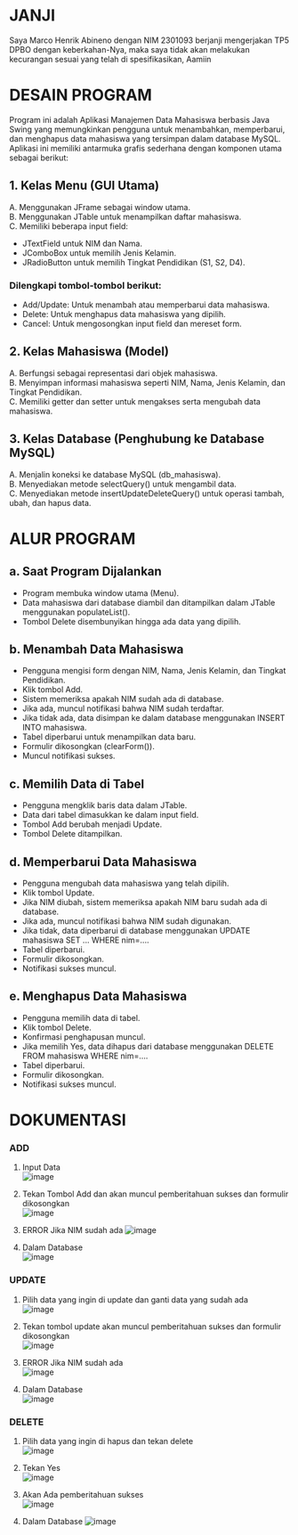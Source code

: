 # JANJI

Saya Marco Henrik Abineno dengan NIM 2301093 berjanji mengerjakan TP5 DPBO dengan keberkahan-Nya, maka saya tidak akan melakukan kecurangan sesuai yang telah di spesifikasikan, Aamiin  
  
# DESAIN PROGRAM

Program ini adalah Aplikasi Manajemen Data Mahasiswa berbasis Java Swing yang memungkinkan pengguna untuk menambahkan, memperbarui, dan menghapus data mahasiswa yang tersimpan dalam database MySQL. Aplikasi ini memiliki antarmuka grafis sederhana dengan komponen utama sebagai berikut:


## 1. Kelas Menu (GUI Utama)

A. Menggunakan JFrame sebagai window utama.  
B. Menggunakan JTable untuk menampilkan daftar mahasiswa.  
C. Memiliki beberapa input field:    
- JTextField untuk NIM dan Nama.  
- JComboBox untuk memilih Jenis Kelamin.  
- JRadioButton untuk memilih Tingkat Pendidikan (S1, S2, D4).
   
### Dilengkapi tombol-tombol berikut:  
- Add/Update: Untuk menambah atau memperbarui data mahasiswa.
- Delete: Untuk menghapus data mahasiswa yang dipilih.  
- Cancel: Untuk mengosongkan input field dan mereset form.  
  
## 2. Kelas Mahasiswa (Model)  
A. Berfungsi sebagai representasi dari objek mahasiswa.  
B. Menyimpan informasi mahasiswa seperti NIM, Nama, Jenis Kelamin, dan Tingkat Pendidikan.  
C. Memiliki getter dan setter untuk mengakses serta mengubah data mahasiswa.  
  
## 3. Kelas Database (Penghubung ke Database MySQL)  
A. Menjalin koneksi ke database MySQL (db_mahasiswa).  
B. Menyediakan metode selectQuery() untuk mengambil data.  
C. Menyediakan metode insertUpdateDeleteQuery() untuk operasi tambah, ubah, dan hapus data.  
  
# ALUR PROGRAM  
  
## a. Saat Program Dijalankan  
- Program membuka window utama (Menu).  
- Data mahasiswa dari database diambil dan ditampilkan dalam JTable menggunakan populateList().  
- Tombol Delete disembunyikan hingga ada data yang dipilih.  
  
## b. Menambah Data Mahasiswa
- Pengguna mengisi form dengan NIM, Nama, Jenis Kelamin, dan Tingkat Pendidikan.
- Klik tombol Add.
- Sistem memeriksa apakah NIM sudah ada di database.
- Jika ada, muncul notifikasi bahwa NIM sudah terdaftar.
- Jika tidak ada, data disimpan ke dalam database menggunakan INSERT INTO mahasiswa.
- Tabel diperbarui untuk menampilkan data baru.
- Formulir dikosongkan (clearForm()).
- Muncul notifikasi sukses.

## c. Memilih Data di Tabel
- Pengguna mengklik baris data dalam JTable.
- Data dari tabel dimasukkan ke dalam input field.
- Tombol Add berubah menjadi Update.
- Tombol Delete ditampilkan.

## d. Memperbarui Data Mahasiswa
- Pengguna mengubah data mahasiswa yang telah dipilih.
- Klik tombol Update.
- Jika NIM diubah, sistem memeriksa apakah NIM baru sudah ada di database.
- Jika ada, muncul notifikasi bahwa NIM sudah digunakan.
- Jika tidak, data diperbarui di database menggunakan UPDATE mahasiswa SET ... WHERE nim=....
- Tabel diperbarui.
- Formulir dikosongkan.
- Notifikasi sukses muncul.

## e. Menghapus Data Mahasiswa
- Pengguna memilih data di tabel.
- Klik tombol Delete.
- Konfirmasi penghapusan muncul.
- Jika memilih Yes, data dihapus dari database menggunakan DELETE FROM mahasiswa WHERE nim=....
- Tabel diperbarui.
- Formulir dikosongkan.
- Notifikasi sukses muncul.

# DOKUMENTASI

### ADD

1. Input Data  
   ![image](https://github.com/user-attachments/assets/2abad730-0678-49dc-b906-43226a7233ff)

2. Tekan Tombol Add dan akan muncul pemberitahuan sukses dan formulir dikosongkan  
   ![image](https://github.com/user-attachments/assets/e07cd6a0-b31c-4628-8362-52cdaefbb794)

3. ERROR Jika NIM sudah ada
   ![image](https://github.com/user-attachments/assets/11883aec-1de9-467d-bbb8-4bffcdafb0dc)
     
4. Dalam Database  
   ![image](https://github.com/user-attachments/assets/07931f73-0f25-419e-accc-30f5a06b77ef)


### UPDATE 

1. Pilih data yang ingin di update dan ganti data yang sudah ada  
   ![image](https://github.com/user-attachments/assets/2396eb60-4273-48cf-ba09-ebe45d33409f)

2. Tekan tombol update akan muncul pemberitahuan sukses dan formulir dikosongkan  
   ![image](https://github.com/user-attachments/assets/93e8851d-ebf1-4460-88b4-585a79ba3416)

3. ERROR Jika NIM sudah ada  
   ![image](https://github.com/user-attachments/assets/c5744585-7396-4274-919b-0ed0ff9d9399)

5. Dalam Database  
   ![image](https://github.com/user-attachments/assets/112eebb8-39fc-438b-8a5b-c68874c03b08)

### DELETE

1. Pilih data yang ingin di hapus dan tekan delete  
   ![image](https://github.com/user-attachments/assets/29399ebd-299e-48bc-9525-e2f1939003ad)
 
2. Tekan Yes  
   ![image](https://github.com/user-attachments/assets/d291171d-1b72-4a74-a8f2-9e2f145052f0)

3. Akan Ada pemberitahuan sukses  
   ![image](https://github.com/user-attachments/assets/d469cf35-1fde-4f41-a7fa-947b994d483a)
  
4. Dalam Database
   ![image](https://github.com/user-attachments/assets/040a9807-f1a9-46ab-ae15-4449696e5462)

